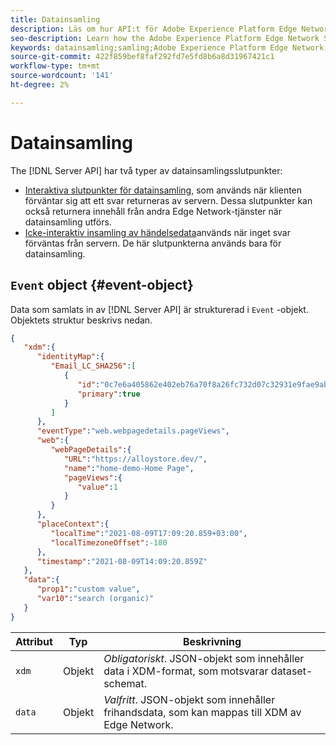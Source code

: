 ```yaml
---
title: Datainsamling
description: Läs om hur API:t för Adobe Experience Platform Edge Network Server strukturerar insamlade data
seo-description: Learn how the Adobe Experience Platform Edge Network Server API structures the collected data
keywords: datainsamling;samling;Adobe Experience Platform Edge Network;api;struktur
source-git-commit: 422f859bef8faf292fd7e5fd8b6a8d31967421c1
workflow-type: tm+mt
source-wordcount: '141'
ht-degree: 2%

---
```



# Datainsamling

The [!DNL Server API] har två typer av datainsamlingsslutpunkter:

* [Interaktiva slutpunkter för datainsamling](interactive-data-collection.md), som används när klienten förväntar sig att ett svar returneras av servern. Dessa slutpunkter kan också returnera innehåll från andra Edge Network-tjänster när datainsamling utförs.
* [Icke-interaktiv insamling av händelsedata](non-interactive-data-collection.md)används när inget svar förväntas från servern. De här slutpunkterna används bara för datainsamling.

## `Event` object {#event-object}

Data som samlats in av [!DNL Server API] är strukturerad i `Event` -objekt. Objektets struktur beskrivs nedan.

```json
{
   "xdm":{
      "identityMap":{
         "Email_LC_SHA256":[
            {
               "id":"0c7e6a405862e402eb76a70f8a26fc732d07c32931e9fae9ab1582911d2e8a3b",
               "primary":true
            }
         ]
      },
      "eventType":"web.webpagedetails.pageViews",
      "web":{
         "webPageDetails":{
            "URL":"https://alloystore.dev/",
            "name":"home-demo-Home Page",
            "pageViews":{
               "value":1
            }
         }
      },
      "placeContext":{
         "localTime":"2021-08-09T17:09:20.859+03:00",
         "localTimezoneOffset":-180
      },
      "timestamp":"2021-08-09T14:09:20.859Z"
   },
   "data":{
      "prop1":"custom value",
      "var10":"search (organic)"
   }
}
```

| Attribut | Typ | Beskrivning |
| --- | --- | --- |
| `xdm` | Objekt | *Obligatoriskt*. JSON-objekt som innehåller data i XDM-format, som motsvarar dataset-schemat. |
| `data` | Objekt | *Valfritt*. JSON-objekt som innehåller frihandsdata, som kan mappas till XDM av Edge Network. |

